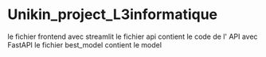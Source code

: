 # Unikin_project_L3informatique

 le fichier frontend avec  streamlit
 le fichier api contient le code de l' API avec FastAPI
 le fichier best_model contient le model 
 
 
